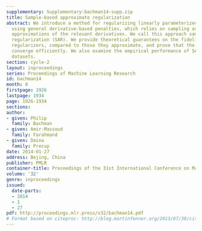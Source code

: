 ```yaml
---
supplementary: Supplementary:bachman14-supp.zip
title: Sample-based approximate regularization
abstract: We introduce a method for regularizing linearly parameterized functions
  using general derivative-based penalties, which relies on sampling as well as finite-difference
  approximations of the relevant derivatives. We call this approach sample-based approximate
  regularization (SAR). We provide theoretical guarantees on the fidelity of such
  regularizers, compared to those they approximate, and prove that the approximations
  converge efficiently. We also examine the empirical performance of SAR on several
  datasets.
section: cycle-2
layout: inproceedings
series: Proceedings of Machine Learning Research
id: bachman14
month: 0
firstpage: 1926
lastpage: 1934
page: 1926-1934
sections: 
author:
- given: Philip
  family: Bachman
- given: Amir-Massoud
  family: Farahmand
- given: Doina
  family: Precup
date: 2014-01-27
address: Bejing, China
publisher: PMLR
container-title: Proceedings of the 31st International Conference on Machine Learning
volume: '32'
genre: inproceedings
issued:
  date-parts:
  - 2014
  - 1
  - 27
pdf: http://proceedings.mlr.press/v32/bachman14.pdf
# Format based on citeproc: http://blog.martinfenner.org/2013/07/30/citeproc-yaml-for-bibliographies/
---
```

